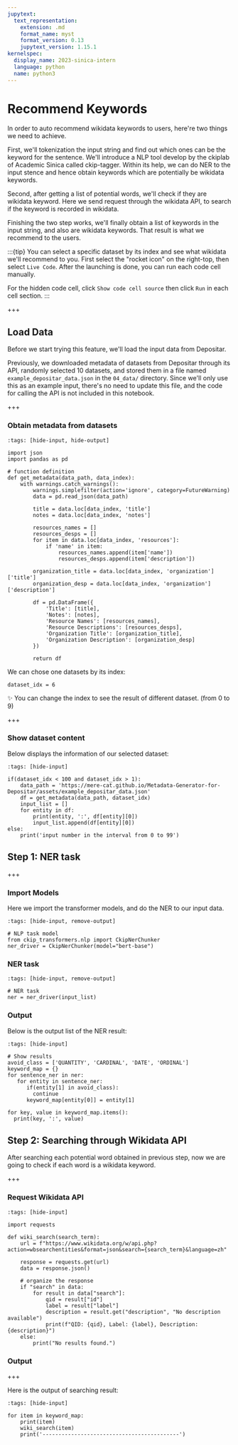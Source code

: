 ```yaml
---
jupytext:
  text_representation:
    extension: .md
    format_name: myst
    format_version: 0.13
    jupytext_version: 1.15.1
kernelspec:
  display_name: 2023-sinica-intern
  language: python
  name: python3
---
```


# Recommend Keywords
In order to auto recommend wikidata keywords to users, here're two things we need to achieve. 

First, we'll tokenization the input string and find out which ones can be the keyword for the sentence. We'll introduce a NLP tool develop by the ckiplab of Academic Sinica called ckip-tagger. Within its help, we can do NER to the input stence and hence obtain keywords which are potentially be wikidata keywords.

Second, after getting a list of potential words, we'll check if they are wikidata keyword. Here we send request through the wikidata API, to search if the keyword is recorded in wikidata.

Finishing the two step works, we'll finally obtain a list of keywords in the input string, and also are wikidata keywords. That result is what we recommend to the users.

:::{tip}
You can select a specific dataset by its index and see what wikidata we'll recommend to you.
First select the "rocket icon" on the right-top, then select `Live Code`. After the launching is done, you can run each code cell manually.

For the hidden code cell, click `Show code cell source` then click `Run` in each cell section.
:::

+++

## Load Data
Before we start trying this feature, we'll load the input data from Depositar.

Previously, we downloaded metadata of datasets from Depositar through its API, randomly selected 10 datasets, and stored them in a file named `example_depositar_data.json` in the `04_data/` directory. Since we'll only use this as an example input, there's no need to update this file, and the code for calling the API is not included in this notebook.

+++

### Obtain metadata from datasets

```{code-cell} ipython3
:tags: [hide-input, hide-output]

import json
import pandas as pd

# function definition
def get_metadata(data_path, data_index):
    with warnings.catch_warnings():
        warnings.simplefilter(action='ignore', category=FutureWarning)
        data = pd.read_json(data_path)

        title = data.loc[data_index, 'title']
        notes = data.loc[data_index, 'notes']

        resources_names = []
        resources_desps = []
        for item in data.loc[data_index, 'resources']:
            if 'name' in item:
                resources_names.append(item['name'])
                resources_desps.append(item['description'])

        organization_title = data.loc[data_index, 'organization']['title']
        organization_desp = data.loc[data_index, 'organization']['description']

        df = pd.DataFrame({
            'Title': [title],
            'Notes': [notes],
            'Resource Names': [resources_names],
            'Resource Descriptions': [resources_desps],
            'Organization Title': [organization_title],
            'Organization Description': [organization_desp]
        })

        return df
```

We can chose one datasets by its index:

```{code-cell} ipython3
dataset_idx = 6
```

✨ You can change the index to see the result of different dataset. (from 0 to 9)

+++

### Show dataset content
Below displays the information of our selected dataset:

```{code-cell} ipython3
:tags: [hide-input]

if(dataset_idx < 100 and dataset_idx > 1):
    data_path = 'https://mere-cat.github.io/Metadata-Generator-for-Depositar/assets/example_depositar_data.json'
    df = get_metadata(data_path, dataset_idx)
    input_list = []
    for entity in df:
        print(entity, ':', df[entity][0])
        input_list.append(df[entity][0])
else:
    print('input number in the interval from 0 to 99')
```

## Step 1: NER task

+++

### Import Models
Here we import the transformer models, and do the NER to our input data.

```{code-cell} ipython3
:tags: [hide-input, remove-output]

# NLP task model
from ckip_transformers.nlp import CkipNerChunker
ner_driver = CkipNerChunker(model="bert-base")
```

### NER task

```{code-cell} ipython3
:tags: [hide-input, remove-output]

# NER task
ner = ner_driver(input_list)
```

### Output
Below is the output list of the NER result:

```{code-cell} ipython3
:tags: [hide-input]

# Show results
avoid_class = ['QUANTITY', 'CARDINAL', 'DATE', 'ORDINAL']
keyword_map = {}
for sentence_ner in ner:
   for entity in sentence_ner:
      if(entity[1] in avoid_class):
        continue
      keyword_map[entity[0]] = entity[1]

for key, value in keyword_map.items():
  print(key, ':', value)
```

## Step 2: Searching through Wikidata API
After searching each potential word obtained in previous step, now we are going to check if each word is a wikidata keyword.

+++

### Request Wikidata API

```{code-cell} ipython3
:tags: [hide-input]

import requests

def wiki_search(search_term):
    url = f"https://www.wikidata.org/w/api.php?action=wbsearchentities&format=json&search={search_term}&language=zh"

    response = requests.get(url)
    data = response.json()

    # organize the response
    if "search" in data:
        for result in data["search"]:
            qid = result["id"]
            label = result["label"]
            description = result.get("description", "No description available")
            print(f"QID: {qid}, Label: {label}, Description: {description}")
    else:
        print("No results found.")
```

### Output

+++

Here is the output of searching result:

```{code-cell} ipython3
:tags: [hide-input]

for item in keyword_map:
    print(item)
    wiki_search(item)
    print('-------------------------------------------')
```
